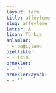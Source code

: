 ```yaml
---
layout: term
title: affeyleme
slug: affeyleme
letter: A
lisan: Türkçe
anlamlar:
- ► bağışlama
ozellikler:
- - isim
ornekler:
- - ''
orneklerkaynak:
- - ''
---
```

